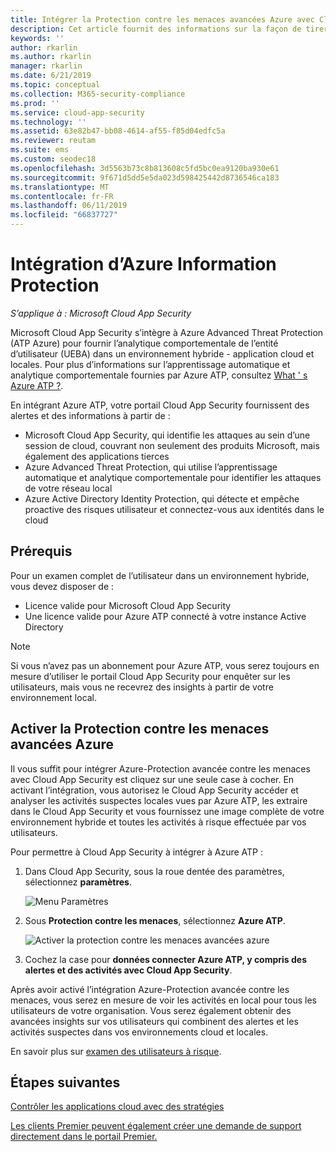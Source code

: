 ```yaml
---
title: Intégrer la Protection contre les menaces avancées Azure avec Cloud App Security
description: Cet article fournit des informations sur la façon de tirer parti des insights d’Azure-Protection avancée contre les menaces dans Cloud App Security pour la détection de risque hybride.
keywords: ''
author: rkarlin
ms.author: rkarlin
manager: rkarlin
ms.date: 6/21/2019
ms.topic: conceptual
ms.collection: M365-security-compliance
ms.prod: ''
ms.service: cloud-app-security
ms.technology: ''
ms.assetid: 63e82b47-bb08-4614-af55-f85d04edfc5a
ms.reviewer: reutam
ms.suite: ems
ms.custom: seodec18
ms.openlocfilehash: 3d5563b73c8b813608c5fd5bc0ea9120ba930e61
ms.sourcegitcommit: 9f671d5dd5e5da023d598425442d8736546ca183
ms.translationtype: MT
ms.contentlocale: fr-FR
ms.lasthandoff: 06/11/2019
ms.locfileid: "66837727"
---
```

# <a name="azure-information-protection-integration"></a>Intégration d’Azure Information Protection

*S’applique à : Microsoft Cloud App Security*

Microsoft Cloud App Security s’intègre à Azure Advanced Threat Protection (ATP Azure) pour fournir l’analytique comportementale de l’entité d’utilisateur (UEBA) dans un environnement hybride - application cloud et locales. Pour plus d’informations sur l’apprentissage automatique et analytique comportementale fournies par Azure ATP, consultez [What ' s Azure ATP ?](https://docs.microsoft.com/azure-advanced-threat-protection/what-is-atp).

En intégrant Azure ATP, votre portail Cloud App Security fournissent des alertes et des informations à partir de :
- Microsoft Cloud App Security, qui identifie les attaques au sein d’une session de cloud, couvrant non seulement des produits Microsoft, mais également des applications tierces
- Azure Advanced Threat Protection, qui utilise l’apprentissage automatique et analytique comportementale pour identifier les attaques de votre réseau local
- Azure Active Directory Identity Protection, qui détecte et empêche proactive des risques utilisateur et connectez-vous aux identités dans le cloud


## <a name="prerequisites"></a>Prérequis

Pour un examen complet de l’utilisateur dans un environnement hybride, vous devez disposer de :

- Licence valide pour Microsoft Cloud App Security
- Une licence valide pour Azure ATP connecté à votre instance Active Directory

>[!NOTE]
>Si vous n’avez pas un abonnement pour Azure ATP, vous serez toujours en mesure d’utiliser le portail Cloud App Security pour enquêter sur les utilisateurs, mais vous ne recevrez des insights à partir de votre environnement local.


## <a name="enable-azure-advanced-threat-protection"></a>Activer la Protection contre les menaces avancées Azure

Il vous suffit pour intégrer Azure-Protection avancée contre les menaces avec Cloud App Security est cliquez sur une seule case à cocher. En activant l’intégration, vous autorisez le Cloud App Security accéder et analyser les activités suspectes locales vues par Azure ATP, les extraire dans le Cloud App Security et vous fournissez une image complète de votre environnement hybride et toutes les activités à risque effectuée par vos utilisateurs.

Pour permettre à Cloud App Security à intégrer à Azure ATP :

1. Dans Cloud App Security, sous la roue dentée des paramètres, sélectionnez **paramètres**.
    
   ![Menu Paramètres](./media/azip-system-settings.png)

1. Sous **Protection contre les menaces**, sélectionnez **Azure ATP**.
   
    ![Activer la protection contre les menaces avancées azure](./media/aatp-integration.png)

3. Cochez la case pour **données connecter Azure ATP, y compris des alertes et des activités avec Cloud App Security**.
 
Après avoir activé l’intégration Azure-Protection avancée contre les menaces, vous serez en mesure de voir les activités en local pour tous les utilisateurs de votre organisation. Vous serez également obtenir des avancées insights sur vos utilisateurs qui combinent des alertes et les activités suspectes dans vos environnements cloud et locales.



En savoir plus sur [examen des utilisateurs à risque](tutorial-ueba.md).


## <a name="next-steps"></a>Étapes suivantes 
[Contrôler les applications cloud avec des stratégies](control-cloud-apps-with-policies.md)   

[Les clients Premier peuvent également créer une demande de support directement dans le portail Premier.](https://premier.microsoft.com/)  
  
